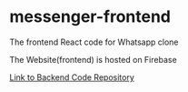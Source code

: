 # messenger-frontend
The frontend React code for Whatsapp clone

The Website(frontend) is hosted on Firebase

<a href="https://github.com/coder-boy-432/messenger-backend"> Link to Backend Code Repository </a>
